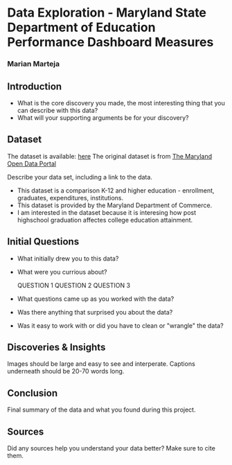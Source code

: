 # Data Exploration - Maryland State Department of Education Performance Dashboard Measures
### Marian Marteja

## Introduction

- What is the core discovery you made, the most interesting thing that you can describe with this data? 
- What will your supporting arguments be for your discovery?

## Dataset
The dataset is available: [here](https://github.com/mlmarteja/HW4DataExploration/blob/5cb275d47977365659d0337783c9f13e146dd499/vgsales.csv)
The original dataset is from [The Maryland Open Data Portal](https://opendata.maryland.gov/Education/Choose-Maryland-Compare-Counties-Education/63pe-mygy)

Describe your data set, including a link to the data. 
- This dataset is a comparison K-12 and higher education - enrollment, graduates, expenditures, institutions.
- This dataset is provided by the Maryland Department of Commerce.
- I am interested in the dataset because it is interesing how post highschool graduation affectes college education attainment.

## Initial Questions

- What initially drew you to this data? 
- What were you currious about? 

    QUESTION 1
    QUESTION 2
    QUESTION 3
  
- What questions came up as you worked with the data? 
- Was there anything that surprised you about the data?
- Was it easy to work with or did you have to clean or "wrangle" the data?

## Discoveries & Insights

Images should be large and easy to see and interperate. 
Captions underneath should be 20-70 words long.

## Conclusion

Final summary of the data and what you found during this project.

## Sources

Did any sources help you understand your data better? Make sure to cite them.
